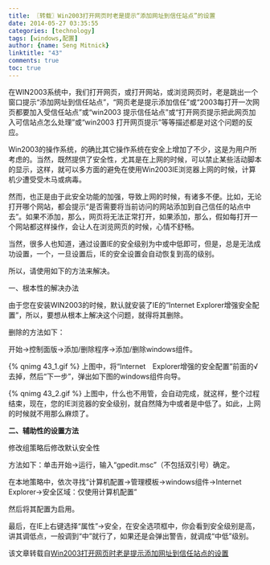 ```yaml
---
title: 〖转载〗Win2003打开网页时老是提示“添加网址到信任站点”的设置
date: 2014-05-27 03:35:55
categories: [technology]
tags: [windows,配置]
author: {name: Seng Mitnick}
linktitle: "43"
comments: true
toc: true
---
```

在WIN2003系统中，我们打开网页，或打开网站，或浏览网页时，老是跳出一个窗口提示“添加网址到信任站点”，“网页老是提示添加信任”或“2003每打开一次网页都要加入受信任站点”或“win2003 提示信任站点”或“打开网页提示把此网页加入可信站点怎么处理”或“win2003 打开网页提示”等等描述都是对这个问题的反应。<!--more-->

Win2003的操作系统，的确比其它操作系统在安全上增加了不少，这是为用户所考虑的。当然，既然提供了安全性，尤其是在上网的时候，可以禁止某些活动脚本的显示，这样，就可以多方面的避免在使用Win2003IE浏览器上网的时候，计算机少遭受受木马或病毒。

然而，也正是由于此安全功能的加强，导致上网的时候，有诸多不便。比如，无论打开哪个网站，都会提示“是否需要将当前访问的网站添加到自己信任的站点中去”。如果不添加，那么，网页将无法正常打开，如果添加，那么，假如每打开一个网站都这样操作，会让人在浏览网页的时候，心情不舒畅。

当然，很多人也知道，通过设置IE的安全级别为中或中低即可，但是，总是无法成功设置，一个，一旦设置后，IE的安全设置会自动恢复到高的级别。

所以，请使用如下的方法来解决。

一、根本性的解决办法

由于您在安装WIN2003的时候，默认就安装了IE的“Internet Explorer增强安全配置”，所以，要想从根本上解决这个问题，就得将其删除。

删除的方法如下：

开始→控制面版→添加/删除程序→添加/删除windows组件。

{% qnimg 43_1.gif %}
上图中，将“Internet　Explorer增强的安全配置”前面的√去掉，然后“下一步”，弹出如下图的windows组件向导。

{% qnimg 43_2.gif %}
上图中，什么也不用管，会自动完成，就这样，整个过程结束，现在，您的IE浏览器的安全级别，就自然降为中或者是中低了。如此，上网的时候就不用那么麻烦了。

<strong>二、辅助性的设置方法</strong>

修改组策略后修改默认安全性

方法如下：单击开始→运行，输入“gpedit.msc”（不包括双引号）确定。

在本地策略中，依次寻找“计算机配置→管理模板→windows组件→Internet Explorer→安全区域：仅使用计算机配置”

然后将其配置为启用。

最后，在IE上右键选择“属性”→安全，在安全选项框中，你会看到安全级别是高，讲其调低点，一般调到“中”就行了，如果还是会弹出警告，就调成“中低”级别。

该文章转载自[Win2003打开网页时老是提示添加网址到信任站点的设置](http://www.yyxdn.com/news/bencandy.php?fid=6&amp;id=1196)
